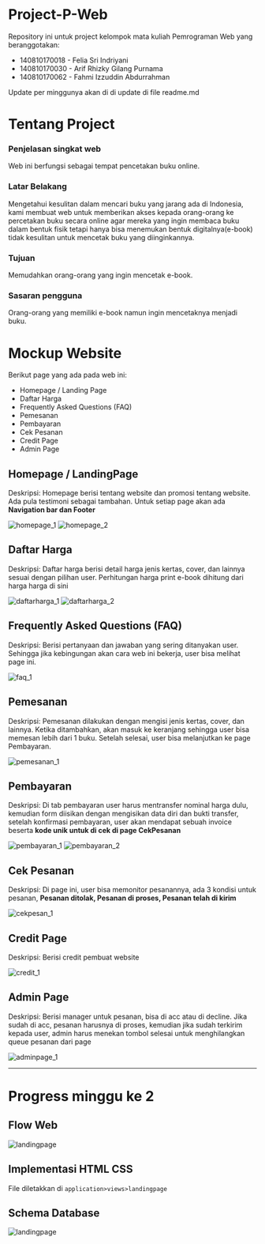 # Project-P-Web

Repository ini untuk project kelompok mata kuliah Pemrograman Web yang beranggotakan:

- 140810170018 - Felia Sri Indriyani
- 140810170030 - Arif Rhizky Gilang Purnama
- 140810170062 - Fahmi Izzuddin Abdurrahman

Update per minggunya akan di di update di file readme.md

# Tentang Project

### Penjelasan singkat web
Web ini berfungsi sebagai tempat pencetakan buku online.

### Latar Belakang
Mengetahui kesulitan dalam mencari buku yang jarang ada di Indonesia, kami membuat web untuk memberikan akses kepada orang-orang ke percetakan buku secara online agar mereka yang ingin membaca buku dalam bentuk fisik tetapi hanya bisa menemukan bentuk digitalnya(e-book) tidak kesulitan untuk mencetak buku yang diinginkannya.

### Tujuan
Memudahkan orang-orang yang ingin mencetak e-book.

### Sasaran pengguna
Orang-orang yang memiliki e-book namun ingin mencetaknya menjadi buku.

# Mockup Website
Berikut page yang ada pada web ini:

- Homepage / Landing Page
- Daftar Harga
- Frequently Asked Questions (FAQ)
- Pemesanan
- Pembayaran
- Cek Pesanan
- Credit Page
- Admin Page


## Homepage / LandingPage
Deskripsi: Homepage berisi tentang website dan promosi tentang website. Ada pula testimoni sebagai tambahan. Untuk setiap page akan ada **Navigation bar dan Footer**

![homepage_1](https://raw.githubusercontent.com/arifrgilang/projek-pw/master/res-pic/homepage_1.png)
![homepage_2](https://raw.githubusercontent.com/arifrgilang/projek-pw/master/res-pic/homepage_2.png)

## Daftar Harga
Deskripsi: Daftar harga berisi detail harga jenis kertas, cover, dan lainnya sesuai dengan pilihan user. Perhitungan harga print e-book dihitung dari harga harga di sini

![daftarharga_1](https://raw.githubusercontent.com/arifrgilang/projek-pw/master/res-pic/daftarharga_1.png)
![daftarharga_2](https://raw.githubusercontent.com/arifrgilang/projek-pw/master/res-pic/daftarharga_2.png)

## Frequently Asked Questions (FAQ)
Deskripsi: Berisi pertanyaan dan jawaban yang sering ditanyakan user. Sehingga jika kebingungan akan cara web ini bekerja, user bisa melihat page ini.

![faq_1](https://raw.githubusercontent.com/arifrgilang/projek-pw/master/res-pic/faq_1.png)

## Pemesanan
Deskripsi: Pemesanan dilakukan dengan mengisi jenis kertas, cover, dan lainnya. Ketika ditambahkan, akan masuk ke keranjang sehingga user bisa memesan lebih dari 1 buku. Setelah selesai, user bisa melanjutkan ke page Pembayaran.

![pemesanan_1](https://raw.githubusercontent.com/arifrgilang/projek-pw/master/res-pic/pemesanan_1.png)

## Pembayaran
Deskripsi: Di tab pembayaran user harus mentransfer nominal harga dulu, kemudian form diisikan dengan mengisikan data diri dan bukti transfer, setelah konfirmasi pembayaran, user akan mendapat sebuah invoice beserta **kode unik untuk di cek di page CekPesanan**

![pembayaran_1](https://raw.githubusercontent.com/arifrgilang/projek-pw/master/res-pic/pembayaran_1.png)
![pembayaran_2](https://raw.githubusercontent.com/arifrgilang/projek-pw/master/res-pic/pembayaran_2.png)

## Cek Pesanan
Deskripsi: Di page ini, user bisa memonitor pesanannya, ada 3 kondisi untuk pesanan, **Pesanan ditolak, Pesanan di proses, Pesanan telah di kirim**

![cekpesan_1](https://raw.githubusercontent.com/arifrgilang/projek-pw/master/res-pic/cekpesan_1.png)

## Credit Page
Deskripsi: Berisi credit pembuat website

![credit_1](https://raw.githubusercontent.com/arifrgilang/projek-pw/master/res-pic/credit_1.png)

## Admin Page
Deskripsi: Berisi manager untuk pesanan, bisa di acc atau di decline. Jika sudah di acc, pesanan harusnya di proses, kemudian jika sudah terkirim kepada user, admin harus menekan tombol selesai untuk menghilangkan queue pesanan dari page

![adminpage_1](https://raw.githubusercontent.com/arifrgilang/projek-pw/master/res-pic/adminpage_1.png)

---

# Progress minggu ke 2

## Flow Web

![landingpage](https://raw.githubusercontent.com/arifrgilang/projek-pw/master/res-pic/Flowweb.jpg)

## Implementasi HTML CSS

File diletakkan di `application>views>landingpage`

## Schema Database

![landingpage](https://raw.githubusercontent.com/arifrgilang/projek-pw/master/res-pic/schema.jpg)

